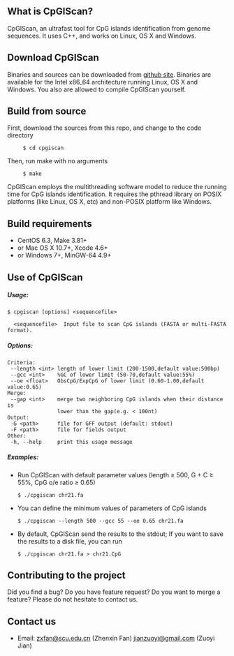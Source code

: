 What is CpGIScan?
-----------------
CpGIScan, an ultrafast tool for CpG islands identification from genome sequences. 
It uses C++, and works on Linux, OS X and Windows. 


Download CpGIScan
------------------
Binaries and sources can be downloaded from [github site](https://github.com/jzuoyi/cpgiscan "github"). Binaries are available for the Intel x86_64 architecture running Linux, OS X and Windows. You also are allowed to compile CpGIScan yourself.

Build from source
--------------------
First, download the sources from this repo, and change to the code directory
   
         $ cd cpgiscan

Then, run make with no arguments

         $ make
      
CpGIScan employs the multithreading software model to reduce the running time for CpG islands identification. It requires the pthread library on POSIX platforms (like Linux, OS X, etc) and non-POSIX platform like Windows. 

Build requirements
------------------
  * CentOS 6.3, Make 3.81+
  * or Mac OS X 10.7+, Xcode 4.6+
  * or Windows 7+, MinGW-64 4.9+

Use of CpGIScan
---------------
##### Usage: #####

    $ cpgiscan [options] <sequencefile>
    
      <sequencefile>  Input file to scan CpG islands (FASTA or multi-FASTA format).

##### Options: #####

    Criteria:
     --length <int> length of lower limit (200-1500,default value:500bp)
     --gcc <int>    %GC of lower limit (50-70,default value:55%)
     --oe <float>   ObsCpG/ExpCpG of lower limit (0.60-1.00,default value:0.65)
    Merge:
     --gap <int>    merge two neighboring CpG islands when their distance is
                    lower than the gap(e.g. < 100nt)
    Output:
     -G <path>      file for GFF output (default: stdout)
     -F <path>      file for fields output
    Other:
     -h, --help     print this usage message
     
##### Examples: #####

   * Run CpGIScan with default parameter values (length ≥ 500, G + C ≥ 55%, CpG o/e ratio ≥ 0.65)
   
         $ ./cpgiscan chr21.fa
    
   * You can define the minimum values of parameters of CpG islands
   
         $ ./cpgiscan --length 500 --gcc 55 --oe 0.65 chr21.fa
    
   * By default, CpGIScan send the results to the stdout; If you want to save the results to a disk file, you can run
   
         $ ./cpgiscan chr21.fa > chr21.CpG

Contributing to the project
---------------------------
Did you find a bug? Do you have feature request? Do you want to merge a feature? 
Please do not hesitate to contact us. 

Contact us
-----------
   * Email: zxfan@scu.edu.cn (Zhenxin Fan)   jianzuoyi@gmail.com (Zuoyi Jian)

